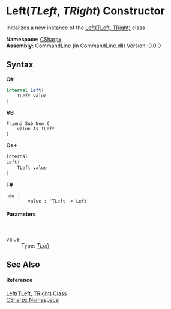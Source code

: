 # Left(*TLeft*, *TRight*) Constructor 
 

Initializes a new instance of the <a href="T_CSharpx_Left_2">Left(TLeft, TRight)</a> class

**Namespace:**&nbsp;<a href="N_CSharpx">CSharpx</a><br />**Assembly:**&nbsp;CommandLine (in CommandLine.dll) Version: 0.0.0

## Syntax

**C#**<br />
``` C#
internal Left(
	TLeft value
)
```

**VB**<br />
``` VB
Friend Sub New ( 
	value As TLeft
)
```

**C++**<br />
``` C++
internal:
Left(
	TLeft value
)
```

**F#**<br />
``` F#
new : 
        value : 'TLeft -> Left
```


#### Parameters
&nbsp;<dl><dt>value</dt><dd>Type: <a href="T_CSharpx_Left_2">*TLeft*</a><br /></dd></dl>

## See Also


#### Reference
<a href="T_CSharpx_Left_2">Left(TLeft, TRight) Class</a><br /><a href="N_CSharpx">CSharpx Namespace</a><br />